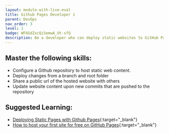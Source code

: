 ```yaml
---
layout: module-with-live-eval
title: Github Pages Developer 1
parent: DevOps
nav_order: 3
level: 1
badge: WF6GdZxcQiSemwA_Ut-sfQ
description: Be a developer who can deploy static websites to GitHub Pages.
---
```


## Master the following skills:

- Configure a Github repository to host static web content.
- Deploy changes from a branch and root folder
- Share a public url of the hosted website with others
- Update website content upon new commits that are pushed to the repository

## Suggested Learning:

- [Deploying Static Pages with Github Pages](https://blog.flycode.com/how-to-deploy-a-static-website-for-free-using-github-pages){:target="\_blank"}
- [How to host your first site for free on GitHub Pages](https://dev.to/github/how-to-host-your-first-site-for-free-on-github-pages-45ob){:target="\_blank"}
